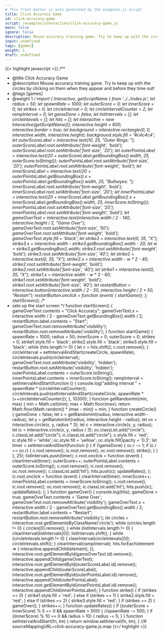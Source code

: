 ```yaml
---
# This front matter is auto generated by the examples.js script
title: Click Accuracy Game
id: click-accuracy-game
script: /examples/interaction/click-accuracy-game.js
main: false
ignore: false
description: Mouse accuracy training game. Try to keep up with the circles by clicking on them when they appear and before they time out!
input: undefined
tags: [games]
weight: 1
draft: undefined
---
```


{{< highlight javascript >}}
/**
* @title Click Accuracy Game
* @description Mouse accuracy training game. Try to keep up with the circles by clicking on them when they appear and before they time out!
* @tags [games]
* @weight 1
*/
import { Interactive, getScriptName } from '../../index.js';
let radius = 50;
let spawnRate = 1000;
let outerScore = 0;
let innerScore = 0;
let strikes = 0;
let circleInterval = 0;
let circleIntervalCounter = 2;
let rampInterval = 0;
let gameDone = false;
let listIntervals = [];
let circleIntevals = [];
let hits = [];
let interactive = new Interactive(getScriptName());
interactive.height = 600;
interactive.border = true;
let background = interactive.rectangle(0, 0, interactive.width, interactive.height);
background.style.fill = '#c4c4c4';
let outerScoreLabel = interactive.text(10, 25, "Outer Rings: ");
outerScoreLabel.root.setAttribute('font-weight', 'bold');
outerScoreLabel.root.setAttribute('font-size', '20');
let outerPointsLabel = interactive.text(20 + outerScoreLabel.getBoundingBox().width, 25, outerScore.toString());
outerPointsLabel.root.setAttribute('font-size', '20');
outerPointsLabel.root.setAttribute('font-weight', 'bold');
let innerScoreLabel = interactive.text(20 + outerPointsLabel.getBoundingBox().x + outerPointsLabel.getBoundingBox().width, 25, "Bullseyes: ");
innerScoreLabel.root.setAttribute('font-weight', 'bold');
innerScoreLabel.root.setAttribute('font-size', '20');
let innerPointsLabel = interactive.text(20 + innerScoreLabel.getBoundingBox().x + innerScoreLabel.getBoundingBox().width, 25, innerScore.toString());
innerPointsLabel.root.setAttribute('font-size', '20');
innerPointsLabel.root.setAttribute('font-weight', 'bold');
let gameOverText = interactive.text(interactive.width / 2 - 140, interactive.height / 2, "Game Over");
gameOverText.root.setAttribute('font-size', '50');
gameOverText.root.setAttribute('font-weight', 'bold');
gameOverText.style.fill = 'black';
let strike3 = interactive.text(0, 35, "X");
strike3.x = interactive.width - strike3.getBoundingBox().width - 20;
let w = strike3.getBoundingBox().width;
strike3.root.setAttribute('font-weight', 'bold');
strike3.root.setAttribute('font-size', '40');
let strike2 = interactive.text(0, 35, "X");
strike2.x = interactive.width - w * 2 - 40;
strike2.root.setAttribute('font-weight', 'bold');
strike2.root.setAttribute('font-size', '40');
let strike1 = interactive.text(0, 35, "X");
strike1.x = interactive.width - w * 3 - 60;
strike1.root.setAttribute('font-weight', 'bold');
strike1.root.setAttribute('font-size', '40');
let restartButton = interactive.button(interactive.width / 2 - 50, interactive.height / 2 + 50, "Restart");
restartButton.onclick = function (event) {
    startGame();
};
startScreen();
/**
 * sets up the start screen
 */
function startScreen() {
    gameOverText.contents = "Click Accuracy";
    gameOverText.x = interactive.width / 2 - gameOverText.getBoundingBox().width / 2;
    restartButton.label.contents = "Start";
    gameOverText.root.removeAttribute('visibility');
    restartButton.root.removeAttribute('visibility');
}
function startGame() {
    spawnRate = 1000;
    radius = 50;
    innerScore = 0;
    outerScore = 0;
    strikes = 0;
    strike1.style.fill = 'black';
    strike2.style.fill = 'black';
    strike3.style.fill = 'black';
    while (hits.length != 0) {
        let c = hits.shift();
        c.root.remove();
    }
    circleInterval = setIntervalAndStart(createCircle, spawnRate);
    circleIntevals.push(circleInterval);
    gameOverText.root.setAttribute('visibility', 'hidden');
    restartButton.root.setAttribute('visibility', 'hidden');
    outerPointsLabel.contents = outerScore.toString();
    innerPointsLabel.contents = innerScore.toString();
    rampInterval = setIntervalAndStart(function () {
        console.log("adding interval " + spawnRate * (circleIntervalCounter));
        circleIntevals.push(setIntervalAndStart(createCircle, spawnRate * (++circleIntervalCounter)));
    }, 10300);
}
function getRandomInt(min, max) {
    min = Math.ceil(min);
    max = Math.floor(max);
    return Math.floor(Math.random() * (max - min)) + min;
}
function createCircle() {
    gameDone = false;
    let x = getRandomInt(radius, interactive.width - radius);
    let y = getRandomInt(radius, interactive.height - radius);
    let oc = interactive.circle(x, y, radius * 3);
    let c = interactive.circle(x, y, radius);
    let ic = interactive.circle(x, y, radius / 3);
    oc.classList.add("circle");
    c.classList.add("circle");
    ic.classList.add("circle");
    c.style.fill = 'red';
    ic.style.fill = 'white';
    oc.style.fill = 'yellow';
    oc.style.fillOpacity = '0.3';
    let timer = setIntervalAndStart(function () {
        if (!gameDone) {
            oc.r -= 1;
            if (c.r == oc.r) {
                c.root.remove();
                ic.root.remove();
                oc.root.remove();
                strike();
            }
        }
    }, 25);
    listIntervals.push(timer);
    c.root.onclick = function (event) {
        clearInterval(timer);
        outerScore++;
        outerPointsLabel.contents = outerScore.toString();
        c.root.remove();
        ic.root.remove();
        oc.root.remove();
        c.classList.add('hit');
        hits.push(c);
        updateRates();
    };
    ic.root.onclick = function (event) {
        clearInterval(timer);
        innerScore++;
        innerPointsLabel.contents = innerScore.toString();
        c.root.remove();
        ic.root.remove();
        oc.root.remove();
        ic.classList.add('hit');
        hits.push(ic);
        updateRates();
    };
}
function gameOver() {
    console.log(hits);
    gameDone = true;
    gameOverText.contents = 'Game Over';
    gameOverText.root.removeAttribute('visibility');
    gameOverText.x = interactive.width / 2 - gameOverText.getBoundingBox().width / 2;
    restartButton.label.contents = "Restart";
    restartButton.root.removeAttribute('visibility');
    let circles = interactive.root.getElementsByClassName('circle');
    while (circles.length != 0) {
        circles[0].remove();
    }
    while (listIntervals.length != 0) {
        clearInterval(listIntervals[0]);
        listIntervals.shift();
    }
    while (circleIntevals.length != 0) {
        clearInterval(circleIntevals[0]);
        circleIntevals.shift();
    }
    clearInterval(rampInterval);
    hits.forEach(element => {
        interactive.appendChild(element);
    });
    interactive.root.getElementById(gameOverText.id).remove();
    interactive.appendChild(gameOverText);
    interactive.root.getElementById(outerScoreLabel.id).remove();
    interactive.appendChild(outerScoreLabel);
    interactive.root.getElementById(outerPointsLabel.id).remove();
    interactive.appendChild(outerPointsLabel);
    interactive.root.getElementById(innerPointsLabel.id).remove();
    interactive.appendChild(innerPointsLabel);
}
function strike() {
    if (strikes == 0) {
        strike1.style.fill = 'red';
    }
    else if (strikes == 1) {
        strike2.style.fill = 'red';
    }
    else if (strikes == 2) {
        strike3.style.fill = 'red';
    }
    if (strikes == 2) {
        gameOver();
    }
    strikes++;
}
function updateRates() {
    if ((outerScore + innerScore) % 5 == 0 && spawnRate > 500) {
        //spawnRate -= 500;
    }
    if ((innerScore) % 10 == 0 && radius > 10) {
        radius -= 5;
    }
}
function setIntervalAndStart(fn, tm) {
    return window.setInterval(fn, tm);
}
//# sourceMappingURL=click-accuracy-game.js.map
{{</ highlight >}}

